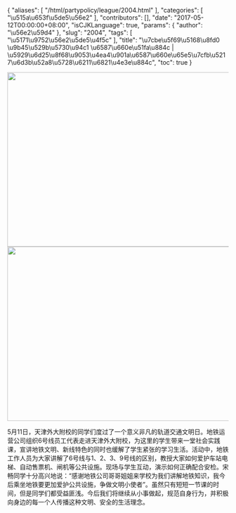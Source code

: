 {
    "aliases": [
        "/html/partypolicy/league/2004.html"
    ],
    "categories": [
        "\u515a\u653f\u5de5\u56e2"
    ],
    "contributors": [],
    "date": "2017-05-12T00:00:00+08:00",
    "isCJKLanguage": true,
    "params": {
        "author": "\u56e2\u59d4"
    },
    "slug": "2004",
    "tags": [
        "\u5171\u9752\u56e2\u5de5\u4f5c"
    ],
    "title": "\u7cbe\u5f69\u5168\u8fd0 \u9b45\u529b\u5730\u94c1 \u6587\u660e\u51fa\u884c | \u5929\u6d25\u8f68\u9053\u4ea4\u901a\u6587\u660e\u65e5\u7cfb\u5217\u6d3b\u52a8\u5728\u6211\u6821\u4e3e\u884c",
    "toc": true
}


<img
    src="https://cdn.tfls.online/mirror/full/54412230032b392f0bbe4a9504e8f8274bd041b6.jpg"
    style="display:block;margin-left:auto;margin-right:auto;"
    decoding="async"
    fetchpriority="auto"
    loading="lazy"
    height="397"
    width="600"
/>
<img
    src="https://cdn.tfls.online/mirror/full/e89dba12f9e3621db5ddc4b46c665383d11532a3.jpg"
    style="display:block;margin-left:auto;margin-right:auto;"
    decoding="async"
    fetchpriority="auto"
    loading="lazy"
    height="397"
    width="600"
/>




  





5月11日，天津外大附校的同学们度过了一个意义非凡的轨道交通文明日。地铁运营公司组织6号线员工代表走进天津外大附校，为这里的学生带来一堂社会实践课，宣讲地铁文明、新线特色的同时也缓解了学生紧张的学习生活。活动中，地铁工作人员为大家讲解了6号线与1、2、3、9号线的区别，教授大家如何爱护车站电梯、自动售票机、闸机等公共设施。现场与学生互动，演示如何正确配合安检。宋畅同学十分高兴地说：“感谢地铁公司哥哥姐姐来学校为我们讲解地铁知识，我今后乘坐地铁要更加爱护公共设施，争做文明小使者”。虽然只有短短一节课的时间，但是同学们都受益匪浅。今后我们将继续从小事做起，规范自身行为，并积极向身边的每一个人传播这种文明、安全的生活理念。




  



